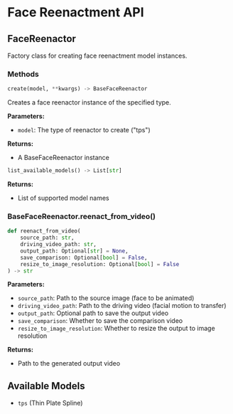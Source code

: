 # Face Reenactment API

## FaceReenactor

Factory class for creating face reenactment model instances.

### Methods

```python
create(model, **kwargs) -> BaseFaceReenactor
```

Creates a face reenactor instance of the specified type.

**Parameters:**
- `model`: The type of reenactor to create ("tps")

**Returns:**
- A BaseFaceReenactor instance

```python
list_available_models() -> List[str]
```

**Returns:**
- List of supported model names

### BaseFaceReenactor.reenact_from_video()

```python
def reenact_from_video(
    source_path: str,
    driving_video_path: str,
    output_path: Optional[str] = None,
    save_comparison: Optional[bool] = False, 
    resize_to_image_resolution: Optional[bool] = False
) -> str
```

**Parameters:**  
- `source_path`: Path to the source image (face to be animated)  
- `driving_video_path`: Path to the driving video (facial motion to transfer)  
- `output_path`: Optional path to save the output video  
- `save_comparison`: Whether to save the comparison video  
- `resize_to_image_resolution`: Whether to resize the output to image resolution  

**Returns:**
- Path to the generated output video

## Available Models

- `tps` (Thin Plate Spline)